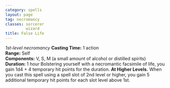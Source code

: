 ```yaml
---
category: spells
layout: page
tag: necromancy
classes: sorcerer
         wizard
title: False Life 
---
```

_1st-level necromancy_ 
**Casting Time:** 1 action    
**Range:** Self    
**Components:** V, S, M (a small amount of alcohol or distilled spirits)    
**Duration:** 1 hour 
Bolstering yourself with a necromantic facsimile of life, you gain 1d4 + 4 temporary hit points for the duration. 
**At Higher Levels.** When you cast this spell using a spell slot of 2nd level or higher, you gain 5 additional temporary hit points for each slot level above 1st. 